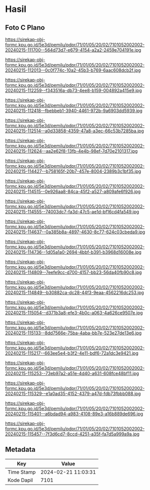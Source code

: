 # Hasil

## Foto C Plano

https://sirekap-obj-formc.kpu.go.id/5e3d/pemilu/pdpr/71/01/05/20/02/7101052002002-20240215-111700--564d73d7-e679-4154-a2a2-2459e704191e.jpg

https://sirekap-obj-formc.kpu.go.id/5e3d/pemilu/pdpr/71/01/05/20/02/7101052002002-20240215-112013--0c0f774c-10a2-45b3-b769-6aac608dcb2f.jpg

https://sirekap-obj-formc.kpu.go.id/5e3d/pemilu/pdpr/71/01/05/20/02/7101052002002-20240215-112259--f343516a-db73-4ee8-b159-004892a415e9.jpg

https://sirekap-obj-formc.kpu.go.id/5e3d/pemilu/pdpr/71/01/05/20/02/7101052002002-20240215-112418--fbebbeb1-3940-4461-972b-9a6903dd5939.jpg

https://sirekap-obj-formc.kpu.go.id/5e3d/pemilu/pdpr/71/01/05/20/02/7101052002002-20240215-112514--a0d33858-4359-47a8-a3ec-66c53b7285ba.jpg

https://sirekap-obj-formc.kpu.go.id/5e3d/pemilu/pdpr/71/01/05/20/02/7101052002002-20240215-112624--aa2e62f8-13fb-4e4b-98ef-7d70e2101317.jpg

https://sirekap-obj-formc.kpu.go.id/5e3d/pemilu/pdpr/71/01/05/20/02/7101052002002-20240215-114427--b758165f-20b7-457e-8004-2389b3c1bf35.jpg

https://sirekap-obj-formc.kpu.go.id/5e3d/pemilu/pdpr/71/01/05/20/02/7101052002002-20240215-114515--0e926aa8-84ca-45f2-a527-a809afe6f926.jpg

https://sirekap-obj-formc.kpu.go.id/5e3d/pemilu/pdpr/71/01/05/20/02/7101052002002-20240215-114555--74003dc7-fa3d-47c5-ae1d-bf16cd4fa549.jpg

https://sirekap-obj-formc.kpu.go.id/5e3d/pemilu/pdpr/71/01/05/20/02/7101052002002-20240215-114637--0a385b8a-4897-4630-8c77-624c03cbeda9.jpg

https://sirekap-obj-formc.kpu.go.id/5e3d/pemilu/pdpr/71/01/05/20/02/7101052002002-20240215-114736--1d05a1a0-2694-4bbf-b391-b3968d16008e.jpg

https://sirekap-obj-formc.kpu.go.id/5e3d/pemilu/pdpr/71/01/05/20/02/7101052002002-20240215-114809--7eefe9cc-d700-4157-bb23-56da40fb90c8.jpg

https://sirekap-obj-formc.kpu.go.id/5e3d/pemilu/pdpr/71/01/05/20/02/7101052002002-20240215-114849--b30882ca-dc28-44f3-9eaa-4562216dc253.jpg

https://sirekap-obj-formc.kpu.go.id/5e3d/pemilu/pdpr/71/01/05/20/02/7101052002002-20240215-115054--d371b3a8-efe3-4b0c-a063-4a626ce9507e.jpg

https://sirekap-obj-formc.kpu.go.id/5e3d/pemilu/pdpr/71/01/05/20/02/7101052002002-20240215-115133--8dd7566e-75ba-4aba-bb7e-523e27de13e6.jpg

https://sirekap-obj-formc.kpu.go.id/5e3d/pemilu/pdpr/71/01/05/20/02/7101052002002-20240215-115217--663ee5e4-b3f2-4e11-bdf6-72a1dc3e9421.jpg

https://sirekap-obj-formc.kpu.go.id/5e3d/pemilu/pdpr/71/01/05/20/02/7101052002002-20240215-115253--73eb97a2-a51e-4d40-a631-608fce48bf11.jpg

https://sirekap-obj-formc.kpu.go.id/5e3d/pemilu/pdpr/71/01/05/20/02/7101052002002-20240215-115329--e1a0ad35-4152-4379-a47d-fdb73fbbb088.jpg

https://sirekap-obj-formc.kpu.go.id/5e3d/pemilu/pdpr/71/01/05/20/02/7101052002002-20240215-115401--a6bdad94-a983-4108-89e3-a16b889de696.jpg

https://sirekap-obj-formc.kpu.go.id/5e3d/pemilu/pdpr/71/01/05/20/02/7101052002002-20240215-115457--7f3d6cd7-8ccd-4251-a35f-fa7d5a999a9a.jpg


## Metadata

| Key        | Value               |
| ---------- | ------------------- |
| Time Stamp | 2024-02-21 11:03:31 |
| Kode Dapil | 7101                |



